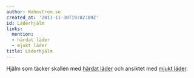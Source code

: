 ```yaml
---
author: Wahnstrom.se
created_at: '2011-11-30T19:02:09Z'
id: Läderhjälm
links:
  mention:
  - härdat läder
  - mjukt läder
title: Läderhjälm
---
```


Hjälm som täcker skallen med [härdat läder] och ansiktet med [mjukt läder].

  [härdat läder]: härdat_läder
  [mjukt läder]: mjukt_läder
